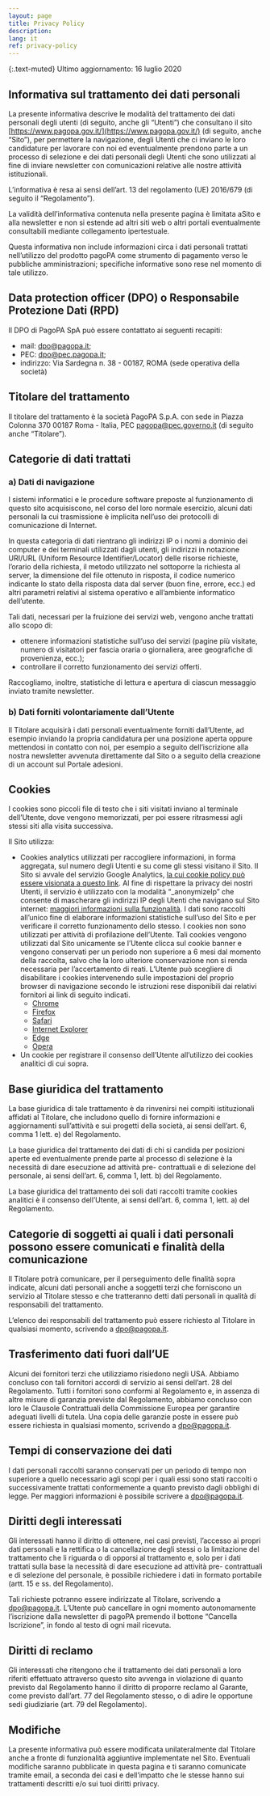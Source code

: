 ```yaml
---
layout: page
title: Privacy Policy
description:
lang: it
ref: privacy-policy
---
```

{:.text-muted}
Ultimo aggiornamento: 16 luglio 2020

## **Informativa sul trattamento dei dati personali**

La presente informativa descrive le modalità del trattamento dei dati personali degli utenti (di seguito, anche gli “Utenti”) che consultano il sito [https://www.pagopa.gov.it/](https://www.pagopa.gov.it/) (di seguito, anche “Sito”), per permettere la navigazione, degli Utenti che ci inviano le loro candidature per lavorare con noi ed eventualmente prendono parte a un processo di selezione e dei dati personali degli Utenti che sono utilizzati al fine di inviare newsletter con comunicazioni relative alle nostre attività istituzionali.

L’informativa è resa ai sensi dell’art. 13 del regolamento (UE) 2016/679 (di seguito il “Regolamento”).

La validità dell’informativa contenuta nella presente pagina è limitata aSito e alla newsletter e non si estende ad altri siti web o altri portali eventualmente consultabili mediante collegamento ipertestuale.

Questa informativa non include informazioni circa i dati personali trattati nell’utilizzo del prodotto pagoPA come strumento di pagamento verso le pubbliche amministrazioni; specifiche informative sono rese nel momento di tale utilizzo. 

## **Data protection officer (DPO) o Responsabile Protezione Dati (RPD)**
Il DPO di PagoPA SpA può essere contattato ai seguenti recapiti:
* mail: [dpo@pagopa.it](mailto:dpo@pagopa.it);
* PEC: [dpo@pec.pagopa.it](mailto:dpo@pec.pagopa.it);
* indirizzo: Via Sardegna n. 38 - 00187, ROMA (sede operativa della società)

## **Titolare del trattamento**

Il titolare del trattamento è la società PagoPA S.p.A. con sede in Piazza Colonna 370 00187 Roma - Italia, PEC [pagopa@pec.governo.it](mailto:pagopa@pec.governo.it) (di seguito anche “Titolare”).

## **Categorie di dati trattati**


### **a) Dati di navigazione**

I sistemi informatici e le procedure software preposte al funzionamento di questo sito acquisiscono, nel corso del loro normale esercizio, alcuni dati personali la cui trasmissione è implicita nell’uso dei protocolli di comunicazione di Internet.

In questa categoria di dati rientrano gli indirizzi IP o i nomi a dominio dei computer e dei terminali utilizzati dagli utenti, gli indirizzi in notazione URI/URL (Uniform Resource Identifier/Locator) delle risorse richieste, l’orario della richiesta, il metodo utilizzato nel sottoporre la richiesta al server, la dimensione del file ottenuto in risposta, il codice numerico indicante lo stato della risposta data dal server (buon fine, errore, ecc.) ed altri parametri relativi al sistema operativo e all’ambiente informatico dell’utente.

Tali dati, necessari per la fruizione dei servizi web, vengono anche trattati allo scopo di:



*   ottenere informazioni statistiche sull’uso dei servizi (pagine più visitate, numero di visitatori per fascia oraria o giornaliera, aree geografiche di provenienza, ecc.);
*   controllare il corretto funzionamento dei servizi offerti.

Raccogliamo, inoltre, statistiche di lettura e apertura di ciascun messaggio inviato tramite newsletter.

### **b) Dati forniti volontariamente dall’Utente**

Il Titolare acquisirà i dati personali eventualmente forniti dall’Utente, ad esempio inviando la propria candidatura per una posizione aperta oppure mettendosi in contatto con noi, per esempio a seguito dell’iscrizione alla nostra newsletter avvenuta direttamente dal Sito o a seguito della creazione di un account sul Portale adesioni.


## **Cookies**

I cookies sono piccoli file di testo che i siti visitati inviano al terminale dell’Utente, dove vengono memorizzati, per poi essere ritrasmessi agli stessi siti alla visita successiva.

Il Sito utilizza:


*   Cookies analytics utilizzati per raccogliere informazioni, in forma aggregata, sul numero degli Utenti e su come gli stessi visitano il Sito. Il Sito si avvale del servizio Google Analytics, [la cui cookie policy può essere visionata a questo link](https://developers.google.com/analytics/devguides/collection/analyticsjs/cookie-usage). Al fine di rispettare la privacy dei nostri Utenti, il servizio è utilizzato con la modalità “_anonymizeIp” che consente di mascherare gli indirizzi IP degli Utenti che navigano sul Sito internet: [maggiori informazioni sulla funzionalità](https://support.google.com/analytics/answer/2763052?hl=it). I dati sono raccolti all’unico fine di elaborare informazioni statistiche sull’uso del Sito e per verificare il corretto funzionamento dello stesso. I cookies non sono utilizzati per attività di profilazione dell’Utente. Tali cookies vengono utilizzati dal Sito unicamente se l’Utente clicca sul cookie banner e vengono conservati per un periodo non superiore a 6 mesi dal momento della raccolta, salvo che la loro ulteriore conservazione non si renda necessaria per l’accertamento di reati. L’Utente può scegliere di disabilitare i cookies intervenendo sulle impostazioni del proprio browser di navigazione secondo le istruzioni rese disponibili dai relativi fornitori ai link di seguito indicati.
    *   [Chrome](https://support.google.com/chrome/answer/95647?co=GENIE.Platform%3DDesktop&hl=it)
    *   [Firefox](https://support.mozilla.org/it/kb/Attivare%20e%20disattivare%20i%20cookie)
    *   [Safari](https://support.apple.com/kb/ph19214?locale=it_IT)
    *   [Internet Explorer](https://support.microsoft.com/it-it/help/17442/windows-internet-explorer-delete-manage-cookies)
    *   [Edge](https://support.microsoft.com/it-it/help/4027947/windows-delete-cookies)
    *   [Opera](https://help.opera.com/en/latest/web-preferences/#cookies)
*   Un cookie per registrare il consenso dell’Utente all’utilizzo dei cookies analitici di cui sopra.


## **Base giuridica del trattamento**

La base giuridica di tale trattamento è da rinvenirsi nei compiti istituzionali affidati al Titolare, che includono quello di fornire informazioni e aggiornamenti sull’attività e sui progetti della società, ai sensi dell’art. 6, comma 1 lett. e) del Regolamento.

La base giuridica del trattamento dei dati di chi si candida per posizioni aperte ed eventualmente prende parte al processo di selezione è la necessità di dare esecuzione ad attività pre- contrattuali e di selezione del personale, ai sensi dell’art. 6, comma 1, lett. b) del Regolamento.  

La base giuridica del trattamento dei soli dati raccolti tramite cookies analitici è il consenso dell’Utente, ai sensi dell’art. 6, comma 1, lett. a) del Regolamento.


## **Categorie di soggetti ai quali i dati personali possono essere comunicati e finalità della comunicazione**

Il Titolare potrà comunicare, per il perseguimento delle finalità sopra indicate, alcuni dati personali anche a soggetti terzi che forniscono un servizio al Titolare stesso e che tratteranno detti dati personali in qualità di responsabili del trattamento.

L’elenco dei responsabili del trattamento può essere richiesto al Titolare in qualsiasi momento, scrivendo a [dpo@pagopa.it](mailto:dpo@pagopa.it.).


## **Trasferimento dati fuori dall’UE**

Alcuni dei fornitori terzi che utilizziamo risiedono negli USA. Abbiamo concluso con tali fornitori accordi di servizio ai sensi dell’art. 28 del Regolamento. Tutti i fornitori sono conformi al Regolamento e, in assenza di altre misure di garanzia previste dal Regolamento, abbiamo concluso con loro le Clausole Contrattuali della Commissione Europea per garantire adeguati livelli di tutela. Una copia delle garanzie poste in essere può essere richiesta in qualsiasi momento, scrivendo a [dpo@pagopa.it](mailto:dpo@pagopa.it).

## **Tempi di conservazione dei dati**
I dati personali raccolti saranno conservati per un periodo di tempo non superiore a quello necessario agli scopi per i quali essi sono stati raccolti o successivamente trattati conformemente a quanto previsto dagli obblighi di legge. Per maggiori informazioni è possibile scrivere a [dpo@pagopa.it](mailto:dpo@pagopa.it).

## **Diritti degli interessati**

Gli interessati hanno il diritto di ottenere, nei casi previsti, l’accesso ai propri dati personali e la rettifica o la cancellazione degli stessi o la limitazione del trattamento che li riguarda o di opporsi al trattamento e, solo per i dati trattati sulla base la necessità di dare esecuzione ad attività pre- contrattuali e di selezione del personale, è possibile richiedere i dati in formato portabile (artt. 15 e ss. del Regolamento).

Tali richieste potranno essere indirizzate al Titolare, scrivendo a [dpo@pagopa.it](mailto:dpo@pagopa.it).
L’Utente  può cancellare in ogni momento autonomamente l’iscrizione dalla newsletter di pagoPA premendo il bottone “Cancella Iscrizione”, in fondo al testo di ogni mail ricevuta.



## **Diritti di reclamo**

Gli interessati che ritengono che il trattamento dei dati personali a loro riferiti effettuato attraverso questo sito avvenga in violazione di quanto previsto dal Regolamento hanno il diritto di proporre reclamo al Garante, come previsto dall’art. 77 del Regolamento stesso, o di adire le opportune sedi giudiziarie (art. 79 del Regolamento).

## **Modifiche**

La presente informativa può essere modificata unilateralmente dal Titolare anche a fronte di funzionalità  aggiuntive implementate nel Sito. Eventuali modifiche saranno pubblicate in questa pagina e ti saranno comunicate tramite email, a seconda dei casi e dell’impatto che le stesse hanno sui trattamenti descritti e/o sui tuoi diritti privacy.
